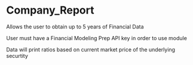 # Company_Report
Allows the user to obtain up to 5 years of Financial Data

User must have a Financial Modeling Prep API key in order to use module

Data will print ratios based on current market price of the underlying securtity
